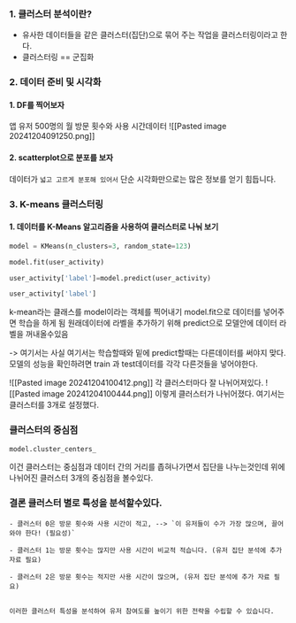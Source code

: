 ### 1. 클러스터 분석이란?
- 유사한 데이터들을 같은 클러스터(집단)으로 묶어 주는 작업을 클러스터링이라고 한다.
- 클러스터링 == 군집화
### 2. 데이터 준비 및 시각화
#### 1. DF를 찍어보자
앱 유저 500명의 월 방문 횟수와 사용 시간데이터
![[Pasted image 20241204091250.png]]
#### 2. scatterplot으로 분포를 보자 
데이터가 `넓고 고르게 분포해 있어서` 단순 시각화만으로는 많은 정보를 얻기 힘듭니다.

### 3. K-means 클러스터링
#### 1. 데이터를 K-Means 알고리즘을 사용하여 클러스터로 나눠 보기
```python
model = KMeans(n_clusters=3, random_state=123)

model.fit(user_activity)

user_activity['label']=model.predict(user_activity)

user_activity['label']
```
k-mean라는 클래스를 model이라는 객체를 찍어내기
model.fit으로 데이터를 넣어주면 학습을 하게 됨
원래데이터에 라벨을 추가하기 위해 predict으로 모델안에 데이터 라벨을 꺼내올수있음

-> 여기서는 사실 여기서는 학습할때와 밑에  predict할때는 다른데이터를 써야지 맞다.
모델의 성능을 확인하려면 train 과 test데이터를 각각 다른것들을 넣어야한다.

![[Pasted image 20241204100412.png]]
각 클러스터마다 잘 나뉘어져있다.
![[Pasted image 20241204100444.png]]
이렇게 클러스터가 나뉘어졌다. 여기서는 클러스터를 3개로 설정했다.
### 클러스터의 중심점
```python
model.cluster_centers_
```
이건 클러스터는 중심점과 데이터 간의 거리를 좁혀나가면서 집단을 나누는것인데
위에 나뉘어진 클러스터 3개의 중심점을 볼수있다.


### 결론 클러스터 별로 특성을 분석할수있다.
```
- 클러스터 0은 방문 횟수와 사용 시간이 적고, --> `이 유저들이 수가 가장 많으며, 끌어와야 한다! (필요성)`

- 클러스터 1는 방문 횟수는 많지만 사용 시간이 비교적 적습니다. (유저 집단 분석에 추가 자료 필요)

- 클러스터 2은 방문 횟수는 적지만 사용 시간이 많으며, (유저 집단 분석에 추가 자료 필요)


이러한 클러스터 특성을 분석하여 유저 참여도를 높이기 위한 전략을 수립할 수 있습니다.
```